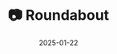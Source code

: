 ---
title: '📷 Roundabout'
date: '2025-01-22'
image: 'https://cdn.diblasio.social/static/photos/2025/20250122_140641.jpg'
thumbnail: 'https://cdn.diblasio.social/static/photos/2025/thumbnails/20250122_140641.jpg'
alt_text: "A roundabout with traffic signs and a silver car, surrounded by trees and buildings."
tags:
  - "#Photography"
  - "#StreetPhotography"
  - "#Urban"
  - "#TrafficSigns"
  - "#FujiFilmXT20"
  - "#Winter"
  - "#Overcast"
  - "#Huizen"
  - "#Netherlands"
description: ''
created_date: '2025-01-22'
location: "Unknown location"
exif_data: "FUJIFILM X-T20 XF27mmF2.8 (1/950 | f/5.6 | ISO 400)"
draft: false
---